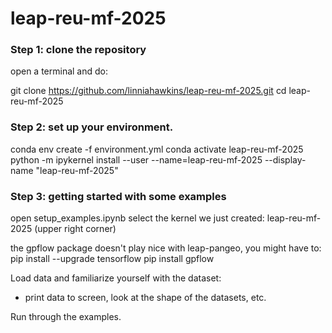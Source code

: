 # leap-reu-mf-2025

### Step 1: clone the repository

open a terminal and do:

git clone https://github.com/linniahawkins/leap-reu-mf-2025.git
cd leap-reu-mf-2025


### Step 2: set up your environment. 

conda env create -f environment.yml
conda activate leap-reu-mf-2025
python -m ipykernel install --user --name=leap-reu-mf-2025 --display-name "leap-reu-mf-2025"


### Step 3: getting started with some examples
open setup_examples.ipynb
select the kernel we just created: leap-reu-mf-2025 (upper right corner)

the gpflow package doesn't play nice with leap-pangeo, you might have to:
pip install --upgrade tensorflow
pip install gpflow

Load data and familiarize yourself with the dataset:
- print data to screen, look at the shape of the datasets, etc.

Run through the examples. 

